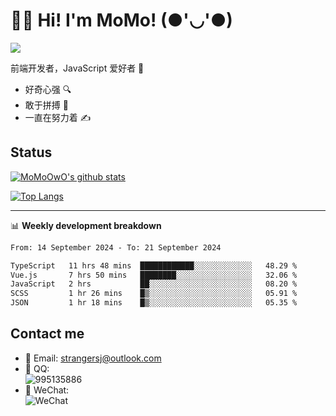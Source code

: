 # 👨‍🎓 Hi! I'm MoMo! (●'◡'●)

[![](https://img.shields.io/badge/-@MoMoOwO-%23181717?style=flat-square&logo=github)](https://github.com/MoMoOwO)

前端开发者，JavaScript 爱好者 💖
- 好奇心强 🔍
- 敢于拼搏 💪
- 一直在努力着 ✍

## Status

[![MoMoOwO's github stats](https://github-readme-stats.vercel.app/api?username=MoMoOwO&show_icons=true&theme=tokyonight)](https://github.com/MoMoOwO)

[![Top Langs](https://github-readme-stats.vercel.app/api/top-langs/?username=MoMoOwO&layout=compact&theme=tokyonight)](https://github.com/MoMoOwO)

---

📊 **Weekly development breakdown**

<!--START_SECTION:waka-->

```txt
From: 14 September 2024 - To: 21 September 2024

TypeScript   11 hrs 48 mins  ████████████░░░░░░░░░░░░░   48.29 %
Vue.js       7 hrs 50 mins   ████████░░░░░░░░░░░░░░░░░   32.06 %
JavaScript   2 hrs           ██░░░░░░░░░░░░░░░░░░░░░░░   08.20 %
SCSS         1 hr 26 mins    █▒░░░░░░░░░░░░░░░░░░░░░░░   05.91 %
JSON         1 hr 18 mins    █▒░░░░░░░░░░░░░░░░░░░░░░░   05.35 %
```

<!--END_SECTION:waka-->

## Contact me

- 📧 Email: strangersj@outlook.com
- 🐧 QQ:  
  ![995135886](https://i.loli.net/2020/11/27/Yx6eDSQi34Va5IA.jpg)
- 💭 WeChat:  
  ![WeChat](https://i.loli.net/2020/11/27/wWX6uVoIQqig5KP.jpg)
  
